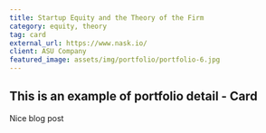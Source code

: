 ```yaml
---
title: Startup Equity and the Theory of the Firm
category: equity, theory
tag: card
external_url: https://www.nask.io/
client: ASU Company
featured_image: assets/img/portfolio/portfolio-6.jpg
---
```


## This is an example of portfolio detail - Card

Nice blog post
